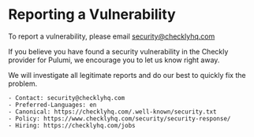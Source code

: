 # Reporting a Vulnerability

To report a vulnerability, please email security@checklyhq.com

If you believe you have found a security vulnerability in the Checkly provider for Pulumi, we encourage you to let us know right away.

We will investigate all legitimate reports and do our best to quickly fix the problem.

```
- Contact: security@checklyhq.com
- Preferred-Languages: en
- Canonical: https://checklyhq.com/.well-known/security.txt
- Policy: https://www.checklyhq.com/security/security-response/
- Hiring: https://checklyhq.com/jobs
```
